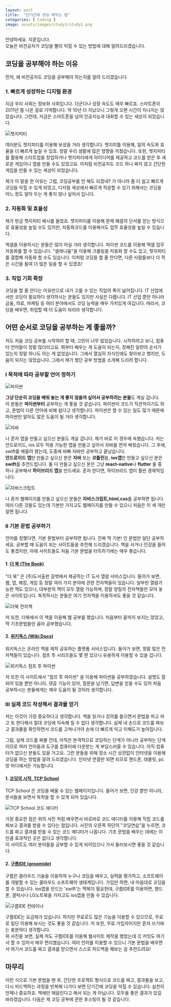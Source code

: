 ```yaml
---
layout: post
title:  "단기간에 코딩 배우는 법"
categories: [ Coding ]
image: assets/images/study1/study1.png
---
```

안녕하세요. 지훈입니다.<br>오늘은 비전공자가 코딩을 빨리 익힐 수 있는 방법에 대해 알려드리겠습니다.

## 코딩을 공부해야 하는 이유
먼저, 왜 비전공자도 코딩을 공부해야 하는지를 알려 드리겠습니다.

### 1. 빠르게 성장하는 디지털 환경
지금 우리 사회는 정보화 사회입니다. 더군다나 성장 속도도 매우 빠르죠. 스마트폰이 2011년 쯤 나온 걸로 기억합니다. 약 10년 더 지났으니 그렇게 오랜 시간이 지나지는 않았습니다. 그런데, 지금은 스마트폰을 넘어 인공지능과 대화할 수 있는 세상이 되었습니다.

![챗지피티](../assets/images/study1/study1_chatgpt.jpg)

여러분도 챗지피티를 이용해 보셨을 거라 생각합니다. 챗지피틀 이용해, 일의 속도와 효율을 더 빠르게 높일 수 있죠. 정말 우리 생활에 많은 영향을 끼쳤습니다. 또한, 챗지피티를 활용해 스타트업을 창업하거나 챗지피티에게 아이디어를 제공하고 코드를 받은 후 새로운 게임이나 앱을 만들 수도 있었고요. 이처럼 비전공자도 코드 하나 짜지 않고 간단한 게임을 만들 수 있는 세상이 되었습니다.

제가 이 말을 한 이유는 그럼, 코딩공부를 안 해도 되겠네? 가 아니라 좀 더 쉽고 빠르게 코딩을 익힐 수 있게 되었고, 디지털 세상에서 빠르게 적응할 수 있기 위해서는 코딩을 어느 정도 알아 두는 게 좋지 않나 싶어서 입니다.

### 2. 자동화 및 효율성
제가 방금 챗지피티 예시를 들었죠. 챗지피티를 이용해 문제 해결의 단서를 얻는 방식으로 효율성을 높일 수도 있지만, 자동화코드를 이용해서도 업무 효율성을 높일 수 있습니다.

엑셀을 이용하시는 분들은 많이 아실 거라 생각합니다. 파이썬 코드를 이용해 엑셀 업무 자동화를 할 수 있습니다. "셀레니움"을 이용해 크롤링을 자동화 할 수도 있고, 챗지피티를 결합해 자동화 할 수도 있습니다. 이처럼 코딩을 할 줄 안다면, 다른 사람들보다 더 적은 시간을 들여 더 많은 일을 할 수 있겠죠!

### 3. 직업 기회 확장
코딩을 할 줄 안다는 이유만으로 내가 고를 수 있는 직업의 폭이 넓어집니다. IT 산업에서만 코딩이 필요하다 생각하시는 분들도 있지만 사실은 다릅니다. IT 산업 뿐만 아니라 금융, 의료, 마케팅 등 여러 분야에서도 코딩 능력을 매우 가치있게 여깁니다. 따라서, 코딩을 배우면, 취업할 때 더 도움이 되리라 생각합니다.

## 	어떤 순서로 코딩을 공부하는 게 좋을까?
저도 처음 코딩 공부를 시작하려 할 때, 고민이 너무 많았습니다. 시작하려고 보니, 컴퓨터 언어들이 정말 많더라고요. 뭐부터 배우는 게 도움이 되는지, 정해진 일련의 순서가 있는지 정말 하나도 아는 게 없었습니다. 그래서 열심히 지식인에도 찾아보고 했지만, 도움이 되지는 않았습니다. 그래서 제가 했던 공부 방법을 소개해 드리려 합니다.

### I 목적에 따라 공부할 언어  정하기

![파이썬](../assets/images/study1/study1_python.jpg)

**그냥 단순히 코딩을 배워 놓는 게 좋지 않을까 싶어서 공부하려는 분들**도 계실 겁니다.<br>이 분들은 **파이썬부터** 공부하는 게 좋을 것 같습니다. 파이썬이 코드가 직관적이기도 하고, 문법이 다른 언어에 비해 쉽다고 생각합니다. 파이썬은 할 수 있는 일도 많기 때문에 파이썬만 알아도 많은 도움이 될 거라 생각합니다.

![자바](../assets/images/study1/study1_java.jpg)

나 혼자 앱을 만들고 싶으신 분들도 계실 겁니다. 제가 바로 이 경우에 속했습니다. 저는 안드로이드, ios 모두 적용 가능한 앱을 만들고 싶어서 자바를 먼저 배웠습니다. 그 후에, swift를 배울려 했는데, 도중에 바빠 자바만 공부하고 끝났습니다.<br>**안드로이드 앱**만 만들고 싶으신 분은 **자바** 또는 **코틀린**을, **ios앱**만 만들고 싶으신 분은 **swift**를 추천드립니다. 둘 다 만들고 싶으신 분은 그냥 **react-native**나 **flutter** 둘 중 하나 공부해서 **하이브리드 앱**을 만드세요. 혼자 한다면, 하이브리드 앱이 훨씬 경제적입니다.

![자바스크립트](../assets/images/study1/study1_js.jpg)

나 혼자 웹페이지를 만들고 싶으신 분들은 **자바스크립트,html,css**를 공부하면 됩니다. 여러 다른 것들도 있는데 기본만 가지고도 웹페이지를 만들 수 있으니 처음은 이 세 개만 알면 됩니다.

### II 기본 문법 공부하기
언어를 정했다면, 기본 문법부터 공부하면 됩니다. 진짜 딱 기본! 인 문법만 일단 공부하세요. 공부할 때 도움이 되는 사이트들을 추천해 드리겠습니다. 책을 사거나 인강을 들어도 좋겠지만, 아래 사이트들도 처음 기본 문법을 터득하기에는 매우 좋습니다.

#### 1. [더 북 (The Book)](https://thebook.io/)
"더 북" 은 (주)도서출판 길벗에서 제공하는 IT 도서 열람 서비스입니다. 들어가 보면, 웹, 앱, 해킹, 게임 등 정말 여러 가지 분야에 관한 전자책들이 있습니다. 일부만 열람가능한 책도 있으나, 대부분의 책이 모두 열람 가능하며, 정말 양질의 전자책들만 모아 놓은 사이트입니다.  독학하시는 분들은 여기 전자책을 이용하셔도 좋을 것 같습니다.

![더북 전자책](../assets/images/study1/study1_thebook.jpg)

저 또한, 더북에서 이 책을 이용해 웹 공부를 했습니다. 처음부터 끝까지 보지는 않았고, 딱 기초문법들만 골라 공부했습니다.

#### 2. [위키독스 (Wiki Docs)](https://wikidocs.net/)
위키독스는 온라인 책을 제작 공유하는 플랫폼 서비스입니다. 들어가 보면, 정말 많은 전자책들이 있습니다. 점프 투 시리즈들도 몇 편 있으니 유용하게 이용할 수 있을 겁니다.

![위키독스 점프 투 파이썬](../assets/images/study1/study1_wikidocs.jpg)

저 또한 이 사이트에서 "점프 투 파이썬" 을 이용해 파이썬을 공부하였습니다. 설명도 잘 되어 있을 뿐만 아니라, 댓글 기능이 있어, 질문을 남기면, 답변을 얻을 수도 있어 처음 공부하시는 분들에게는 매우 도움이 될 것이라 생각합니다.

### III 실제 코드 작성해서 결과물 얻기
저는 이것이 가장 중요하다고 생각합니다. 책을 읽거나 강의를 들으면서 문법을 파고 파고 또 판다해서 절대 코딩에 익숙해 질 수 없다 생각합니다. 실제 내 손으로 코드를 짜보고 결과물을 확인하면서 코드를 고쳐나가야 손에 더 빠르게 익고 이해도가 높아집니다.

그럼, 실제 코드를 짜볼 건데, 아직은 본격적으로 코딩하는 단계가 아니라 공부하는 단계이므로 여러 언어들과 도구를 컴퓨터에 다운받는 게 부담스러울 수 있습니다. 아직 컴퓨터가 없으신 분들도 있을 거고요. 그런 분들을 위해 장소 시간 상관없이 인터넷을 이용해 코딩을 하는 방법을 알려 드리겠습니다. 인터넷 연결만 되면 되므로 핸드폰, 태블릿, pc방 어디에서든 가능합니다.

#### 1. [코딩의 시작, TCP School](https://tcpschool.com/)
TCP School 은 코딩을 배울 수 있는 웹페이지입니다. 들어가 보면, 인강 뿐만 아니라, 문서들을 보면서 독학을 할 수 있게 되어 있습니다.

![TCP School 코드 에디터](../assets/images/study1/study1_tcpschool.jpg)

가장 중요한 점은 위의 사진 처럼 배우면서 바로바로 코드 에디터를 이용해 직접 코드를 짜보고 결과를 받을 수 있다는 점입니다. 사진의 오른쪽 하단의 "코딩연습"을 누르면, 코드를 짜고 결과를 받을 수 있는 코드 에디터가 나옵니다. 기초 문법을 배우는 데에는 이만큼 효과적인 곳은 없다고 생각합니다.<br>이 사이트도 여러 분야들을 공부할 수 있게 되어있으니 가서 둘러보시면 좋을 것 같습니다.

#### 2. [구름IDE (groomide)](https://www.goorm.io/)
구름은 클라우드 기술을 이용하여 누구나 코딩을 배우고, 실력을 평가하고, 소프트웨어를 개발할 수 있는 클라우드 소프트웨어 생태계입니다. 가입만 하면, 내 마음대로 코딩을 할 수 있습니다. ios앱을 만드는 'swift'는 맥북이 필요한데, 구름IDE를 이용하면, 핸드폰, 갤럭시나 LG노트북을 가지고도 ios앱을 만들 수 있습니다.

![구름IDE 컨테이너](../assets/images/study1/study1_groomide.jpg)

구름IDE는 요금제가 있습니다. 하지만 무료로도 많은 기능을 이용할 수 있으므로, 무료로 일단 이용해 보시는 것도 좋을 것 같습니다. 저 또한, 무료 가입자이지만 혼자 쓰기에는 충분하다 생각합니다.<br>위 사진을 보면, 실제 저도 구름IDE를 이용해 웹사이트 제작을 했었는데 깃 커밋도 여기서 할 수 있어서 매우 편리했습니다. 여러 언어를 이용할 수 있으니 기본 문법을 배우면서 여기서 코드를 짜고 결과를 받으면서 스스로 피드백을 해보는 걸 추천드려요!

## 마무리
이런 식으로 기본 문법을 뗀 후, 간단한 프로젝트 형식으로 코드를 짜고, 결과물을 보고, 다시 피드백하는 과정을 반복해 나가다 보면 단기간에 코딩을 익힐 수 있습니다. 실천이 언제나 중요하죠. 책에만 매달린다고 해서 되는 게 아닙니다. 모두들 좋은 결과가 있길 바라겠습니다. 다음은 제 코딩 공부에 관한 포스팅이 될 것 같습니다.
